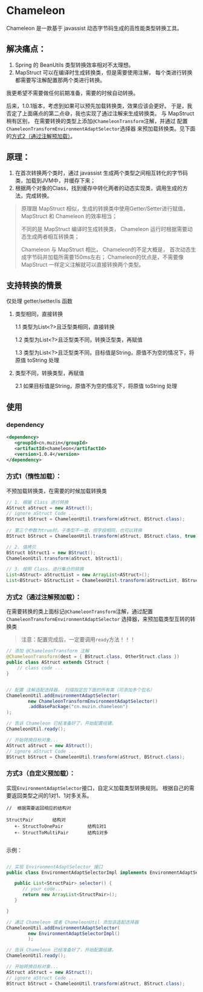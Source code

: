 # Chameleon

Chameleon 是一款基于 javassist 动态字节码生成的高性能类型转换工具。

## 解决痛点：
1. Spring 的 BeanUtils 类型转换效率相对不太理想。
2. MapStruct 可以在编译时生成转换类，但是需要使用注解，
   每个类进行转换都需要写注解配置那两个类进行转换。
   
我更希望不需要做任何前期准备，需要的时候自动转换。

后来，1.0.1版本，考虑到如果可以预先加载转换类，效果应该会更好。
于是，我否定了上面痛点的第二点😅，我也实现了通过注解来生成转换类。
与 MapStruct 稍有区别，
在需要转换的类型上添加`@ChameleonTransform`注解，并通过
配置`ChameleonTransformEnvironmentAdaptSelector`选择器
来预加载转换类。见下面的[方式2（通过注解预加载）](方式2（通过注解预加载）)。

## 原理：
1. 在首次转换两个类时，通过 javassist 生成两个类型之间相互转化的字节码类，加载到JVM中，并缓存下来；
2. 根据两个对象的Class，找到缓存中转化两者的动态实现类，调用生成的方法，完成转换。

> 原理跟 MapStruct 相似，生成的转换类中使用Getter/Setter进行赋值，
> MapStruct 和 Chameleon 的效率相当；
> 
> 不同的是 MapStruct 编译时生成转换类，
> Chameleon 运行时根据需要动态生成两者相互转换类；
> 
> Chameleon 与 MapStruct 相比，
> Chameleon的不足大概是，
> 首次动态生成字节码并加载所需要150ms左右；
> Chameleon的优点是，不需要像 MapStruct 一样定义注解就可以直接转换两个类型。

## 支持转换的情景

仅处理 getter/setter/is 函数 

1. 类型相同，直接转换 
   
   1.1 类型为List<?>且泛型类相同，直接转换
   
   1.2 类型为List<?>且泛型类不同，转换泛型类，再赋值
   
   1.3 类型为List<?>且泛型类不同，目标值是String，原值不为空的情况下，将原值 toString 处理
   
2. 类型不同，转换类型，再赋值
   
    2.1 如果目标值是String，原值不为空的情况下，将原值 toString 处理
   

## 使用

### dependency
```xml
<dependency>
   <groupId>cn.muzin</groupId>
   <artifactId>chameleon</artifactId>
   <version>1.0.4</version>
</dependency>
```

### 方式1（惰性加载）：
不预加载转换类，在需要的时候加载转换类

```java
// 1. 根据 Class 进行转换
AStruct aStruct = new AStruct();
// ignore aStruct Code ...
BStruct bStruct = ChameleonUtil.transform(aStruct, BStruct.class);
 
// 第三个参数为true时，子类型不一致，但字段相同，也可以转换
BStruct bStruct = ChameleonUtil.transform(aStruct, BStruct.class, true);

// 2. 值拷贝
BStruct bStruct1 = new BStruct();
ChameleonUtil.transform(aStruct, bStruct1);

// 3. 按照 Class，进行集合的转换
List<AStruct> aStructList = new ArrayList<AStruct>();
List<BStruct> bStructList = ChameleonUtil.transform(aStructList, BStruct.class);
```

### 方式2（通过注解预加载）：
在需要转换的类上面标记`@ChameleonTransform`注解，通过配置`ChameleonTransformEnvironmentAdaptSelector`
选择器，来预加载类型互转的转换类

> 注意：配置完成后，一定要调用`ready`方法！！！

```java
// 添加 @ChameleonTransform 注解
@ChameleonTransform(dest = { BStruct.class, OtherStruct.class })
public class AStruct extends CStruct {
    // class code ...
}


// 配置 注解适配选择器， 扫描指定包下面的所有类（可添加多个包名）
ChameleonUtil.addEnvironmentAdaptSelector(
        new ChameleonTransformEnvironmentAdaptSelector()
        .addBasePackage("cn.muzin.chameleon")
);

// 告诉 Chameleon 已经准备好了，开始配置组建。
ChameleonUtil.ready();

// 开始转换目标对象...
AStruct aStruct = new AStruct();
// ignore aStruct Code ...
BStruct bStruct = ChameleonUtil.transform(aStruct, BStruct.class);
```

### 方式3（自定义预加载）：
实现`EnvironmentAdaptSelector`接口，自定义加载类型转换规则。
根据自己的需要返回类型之间的1对1、1对多关系。


```
//  根据需要返回相应的结构对

StructPair       结构对
   +- StructToOnePair         结构1对1
   +- StructToMultiPair       结构1对多
   
```

示例：

```java

// 实现 EnvironmentAdaptSelector 接口
public class EnvironmentAdaptSelectorImpl implements EnvironmentAdaptSelector {

   public List<StructPair> selector() {
      // your code...
      return new ArrayList<StructPair>();
   }

}

// 通过 Chameleon 或者 ChameleonUtil 添加该适配选择器
ChameleonUtil.addEnvironmentAdaptSelector(
        new EnvironmentAdaptSelectorImpl()
        );

// 告诉 Chameleon 已经准备好了，开始配置组建。
ChameleonUtil.ready();

// 开始转换目标对象...
AStruct aStruct = new AStruct();
// ignore aStruct Code ...
BStruct bStruct = ChameleonUtil.transform(aStruct, BStruct.class);
```